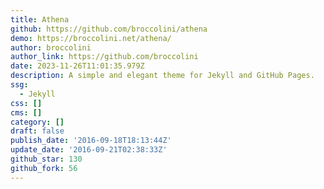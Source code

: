 ```yaml
---
title: Athena
github: https://github.com/broccolini/athena
demo: https://broccolini.net/athena/
author: broccolini
author_link: https://github.com/broccolini
date: 2023-11-26T11:01:35.979Z
description: A simple and elegant theme for Jekyll and GitHub Pages.
ssg:
  - Jekyll
css: []
cms: []
category: []
draft: false
publish_date: '2016-09-18T18:13:44Z'
update_date: '2016-09-21T02:38:33Z'
github_star: 130
github_fork: 56
---
```

